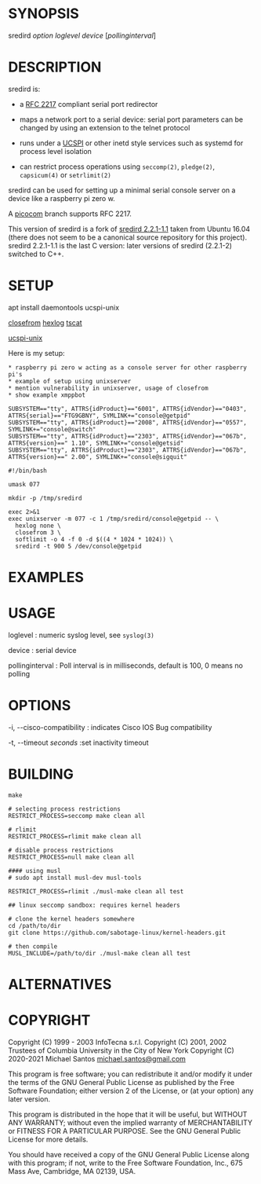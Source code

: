 # SYNOPSIS

sredird *option* *loglevel* *device* [*pollinginterval*]

# DESCRIPTION

sredird is:

* a [RFC 2217](https://datatracker.ietf.org/doc/html/rfc2217) compliant
  serial port redirector

* maps a network port to a serial device: serial port parameters can be
  changed by using an extension to the telnet protocol

* runs under a [UCSPI](http://cr.yp.to/proto/ucspi.txt) or other inetd
  style services such as systemd for process level isolation

* can restrict process operations using `seccomp(2)`, `pledge(2)`,
  `capsicum(4)` or `setrlimit(2)`

sredird can be used for setting up a minimal serial console server on
a device like a raspberry pi zero w.

A [picocom](https://github.com/npat-efault/picocom/tree/rfc2217) branch
supports RFC 2217.

This version of sredird is a fork of [sredird
2.2.1-1.1](https://github.com/msantos/sredird/blob/master/README)
taken from Ubuntu 16.04 (there does not seem to be a canonical source
repository for this project). sredird 2.2.1-1.1 is the last C version:
later versions of sredird (2.2.1-2) switched to C++.

# SETUP

apt install daemontools ucspi-unix

[closefrom](https://github.com/msantos/closefrom)
[hexlog](https://github.com/msantos/hexlog)
[tscat](https://github.com/msantos/tscat)

[ucspi-unix](https://github.com/bruceg/ucspi-unix/pull/2)

Here is my setup:

    * raspberry pi zero w acting as a console server for other raspberry pi's
    * example of setup using unixserver
    * mention vulnerability in unixserver, usage of closefrom
    * show example xmppbot

~~~ /etc/udev/rules.d/10-usb-serial.rules
SUBSYSTEM=="tty", ATTRS{idProduct}=="6001", ATTRS{idVendor}=="0403", ATTRS{serial}=="FTG9GBNY", SYMLINK+="console@getpid"
SUBSYSTEM=="tty", ATTRS{idProduct}=="2008", ATTRS{idVendor}=="0557", SYMLINK+="console@switch"
SUBSYSTEM=="tty", ATTRS{idProduct}=="2303", ATTRS{idVendor}=="067b", ATTRS{version}==" 1.10", SYMLINK+="console@getsid"
SUBSYSTEM=="tty", ATTRS{idProduct}=="2303", ATTRS{idVendor}=="067b", ATTRS{version}==" 2.00", SYMLINK+="console@sigquit"
~~~

~~~ service/console@getpid
#!/bin/bash

umask 077

mkdir -p /tmp/sredird

exec 2>&1
exec unixserver -m 077 -c 1 /tmp/sredird/console@getpid -- \
  hexlog none \
  closefrom 3 \
  softlimit -o 4 -f 0 -d $((4 * 1024 * 1024)) \
  sredird -t 900 5 /dev/console@getpid
~~~

# EXAMPLES

# USAGE

loglevel
: numeric syslog level, see `syslog(3)`

device
: serial device

pollinginterval
: Poll interval is in milliseconds, default is 100, 0 means no polling

# OPTIONS

-i, --cisco-compatibility
: indicates Cisco IOS Bug compatibility

-t, --timeout *seconds*
:set inactivity timeout

# BUILDING

    make

    # selecting process restrictions
    RESTRICT_PROCESS=seccomp make clean all

    # rlimit
    RESTRICT_PROCESS=rlimit make clean all

    # disable process restrictions
    RESTRICT_PROCESS=null make clean all

    #### using musl
    # sudo apt install musl-dev musl-tools

    RESTRICT_PROCESS=rlimit ./musl-make clean all test

    ## linux seccomp sandbox: requires kernel headers

    # clone the kernel headers somewhere
    cd /path/to/dir
    git clone https://github.com/sabotage-linux/kernel-headers.git

    # then compile
    MUSL_INCLUDE=/path/to/dir ./musl-make clean all test

# ALTERNATIVES

# COPYRIGHT

Copyright (C) 1999 - 2003 InfoTecna s.r.l.
Copyright (C) 2001, 2002 Trustees of Columbia University in the City of New York
Copyright (C) 2020-2021 Michael Santos <michael.santos@gmail.com>

This program is free software; you can redistribute it and/or modify
it under the terms of the GNU General Public License as published by
the Free Software Foundation; either version 2 of the License, or
(at your option) any later version.

This program is distributed in the hope that it will be useful,
but WITHOUT ANY WARRANTY; without even the implied warranty of
MERCHANTABILITY or FITNESS FOR A PARTICULAR PURPOSE.  See the
GNU General Public License for more details.

You should have received a copy of the GNU General Public License
along with this program; if not, write to the Free Software
Foundation, Inc., 675 Mass Ave, Cambridge, MA 02139, USA.
